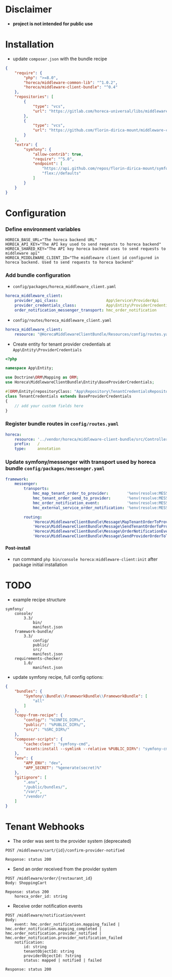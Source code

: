 # Disclaimer

- **project is not intended for public use**

# Installation

- update `composer.json` with the bundle recipe

```json
{
    "require": {
        "php": ">=8.0",
        "horeca/middleware-common-lib": "^1.0.2",
        "horeca/middleware-client-bundle": "^0.4"
    },
    "repositories": [
        {
            "type": "vcs",
            "url": "https://gitlab.com/horeca-universal/libs/middleware-common-lib.git"
        },
        {
            "type": "vcs",
            "url": "https://github.com/florin-dirica-mount/middleware-client-bundle.git"
        }
    ],
    "extra": {
        "symfony": {
            "allow-contrib": true,
            "require": "^5.0",
            "endpoint": [
                "https://api.github.com/repos/florin-dirica-mount/symfony-recipes/contents/index.json",
                "flex://defaults"
            ]
        }
    }
}
```

Configuration
=====

### Define environment variables

```dotenv
HORECA_BASE_URL="The horeca backend URL"
HORECA_API_KEY="The API key used to send requests to horeca backend"
HORECA_SHARED_KEY="The API key horeca backend uses to send requests to middleware api"
HORECA_MIDDLEWARE_CLIENT_ID="The middleware client id configured in horeca backend. Used to send requests to horeca backend"
```

### Add bundle configuration

- `config/packages/horeca_middleware_client.yaml`

```yaml
horeca_middleware_client:
    provider_api_class:                     App\Service\ProviderApi
    provider_credentials_class:             App\Entity\ProviderCredentials # this entity must extend Horeca\MiddlewareClientBundle\Entity\BaseProviderCredentials
    order_notification_messenger_transport: hmc_order_notification
```

- `config/routes/horeca_middleware_client.yaml`

```yaml
horeca_middleware_client:
    resource: "@HorecaMiddlewareClientBundle/Resources/config/routes.yaml"
```

- Create entity for tenant provider credentials at `App\Entity\ProviderCredentials`

```php
<?php

namespace App\Entity;

use Doctrine\ORM\Mapping as ORM;
use Horeca\MiddlewareClientBundle\Entity\BaseProviderCredentials;

#[ORM\Entity(repositoryClass: "App\Repository\TenantCredentialsRepository")]
class TenantCredentials extends BaseProviderCredentials
{
    // add your custom fields here
}
```

### Register bundle routes in `config/routes.yaml`

```yaml
horeca:
    resource: '../vendor/horeca/middleware-client-bundle/src/Controller/'
    prefix:   /
    type:     annotation
```

### Update symfony/messenger with transport used by horeca bundle `config/packages/messenger.yaml`

```yaml
framework:
    messenger:
        transports:
            hmc_map_tenant_order_to_provider:        '%env(resolve:MESSENGER_TRANSPORT_DSN)%'
            hmc_tenant_order_send_to_provider:       '%env(resolve:MESSENGER_TRANSPORT_DSN)%'
            hmc_order_notification_event:            '%env(resolve:MESSENGER_TRANSPORT_DSN)%'
            hmc_external_service_order_notification: '%env(resolve:MESSENGER_TRANSPORT_DSN)%'

        routing:
            'Horeca\MiddlewareClientBundle\Message\MapTenantOrderToProviderMessage':  hmc_map_tenant_order_to_provider
            'Horeca\MiddlewareClientBundle\Message\SendTenantOrderToProviderMessage': hmc_tenant_order_send_to_provider
            'Horeca\MiddlewareClientBundle\Message\OrderNotificationEventMessage':    hmc_tenant_order_notification_event
            'Horeca\MiddlewareClientBundle\Message\SendProviderOrderToTenantMessage': hmc_external_service_order_notification
```

#### Post-install

- run command `php bin/console horeca:middleware-client:init` after package initial installation

# TODO

- example recipe structure

```text
symfony/
    console/
        3.3/
            bin/
            manifest.json
    framework-bundle/
        3.3/
            config/
            public/
            src/
            manifest.json
    requirements-checker/
        1.0/
            manifest.json
```

- update symfony recipe, full config options:

```json
{
    "bundles": {
        "Symfony\\Bundle\\FrameworkBundle\\FrameworkBundle": [
            "all"
        ]
    },
    "copy-from-recipe": {
        "config/": "%CONFIG_DIR%/",
        "public/": "%PUBLIC_DIR%/",
        "src/": "%SRC_DIR%/"
    },
    "composer-scripts": {
        "cache:clear": "symfony-cmd",
        "assets:install --symlink --relative %PUBLIC_DIR%": "symfony-cmd"
    },
    "env": {
        "APP_ENV": "dev",
        "APP_SECRET": "%generate(secret)%"
    },
    "gitignore": [
        ".env",
        "/public/bundles/",
        "/var/",
        "/vendor/"
    ]
}
```

# Tenant Webhooks

- The order was sent to the provider system (deprecated)

```
POST /middleware/cart/{id}/confirm-provider-notified

Response: status 200
```

- Send an order received from the provider system

```
POST /middleware/order/{restaurant_id}
Body: ShoppingCart

Reponse: status 200
    horeca_order_id: string
```

- Receive order notification events

```
POST /middleware/notification/event
Body:
    event: hmc.order_notification.mapping_failed | hmc.order_notification.mapping_completed | hmc.order_notification.provider_notified | hmc.order_notification.provider_notification_failed
    notification:
        id: string 
        tenantObjectId: string
        providerObjectId: ?string
        status: mapped | notified | failed

Response: status 200
```